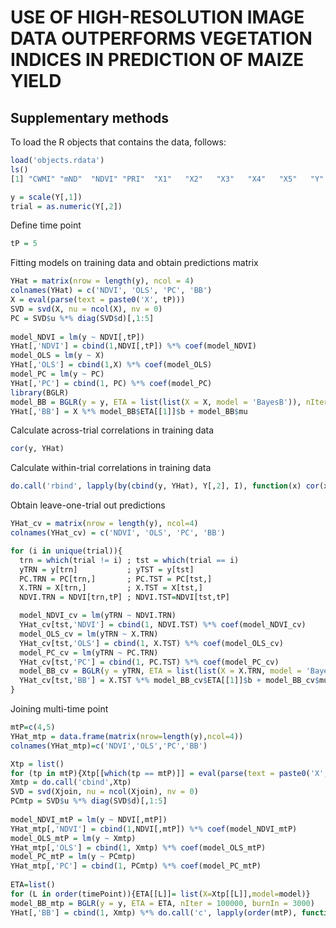 # USE OF HIGH-RESOLUTION IMAGE DATA OUTPERFORMS VEGETATION INDICES IN PREDICTION OF MAIZE YIELD

## Supplementary methods

To load the R objects that contains the data, follows:
```R
load('objects.rdata')
ls()
[1] "CWMI" "mND"  "NDVI" "PRI"  "X1"   "X2"   "X3"   "X4"   "X5"   "Y" 
```


```R
y = scale(Y[,1])
trial = as.numeric(Y[,2])
```
Define time point
```R
tP = 5
```
Fitting models on training data and obtain predictions matrix
```R
YHat = matrix(nrow = length(y), ncol = 4)
colnames(YHat) = c('NDVI', 'OLS', 'PC', 'BB')
X = eval(parse(text = paste0('X', tP)))
SVD = svd(X, nu = ncol(X), nv = 0)
PC = SVD$u %*% diag(SVD$d)[,1:5]
  
model_NDVI = lm(y ~ NDVI[,tP])
YHat[,'NDVI'] = cbind(1,NDVI[,tP]) %*% coef(model_NDVI)
model_OLS = lm(y ~ X) 
YHat[,'OLS'] = cbind(1,X) %*% coef(model_OLS)
model_PC = lm(y ~ PC) 
YHat[,'PC'] = cbind(1, PC) %*% coef(model_PC)
library(BGLR)
model_BB = BGLR(y = y, ETA = list(list(X = X, model = 'BayesB')), nIter = 100000, burnIn = 3000)
YHat[,'BB'] = X %*% model_BB$ETA[[1]]$b + model_BB$mu
```
Calculate across-trial correlations in training data
```R
cor(y, YHat)
```
Calculate within-trial correlations in training data
```R
do.call('rbind', lapply(by(cbind(y, YHat), Y[,2], I), function(x) cor(x[,1], x[,2:5])))
```
Obtain leave-one-trial out predictions
```R
YHat_cv = matrix(nrow = length(y), ncol=4)
colnames(YHat_cv) = c('NDVI', 'OLS', 'PC', 'BB')

for (i in unique(trial)){
  trn = which(trial != i) ; tst = which(trial == i)
  yTRN = y[trn]           ; yTST = y[tst]
  PC.TRN = PC[trn,]       ; PC.TST = PC[tst,] 
  X.TRN = X[trn,]         ; X.TST = X[tst,]
  NDVI.TRN = NDVI[trn,tP] ; NDVI.TST=NDVI[tst,tP]

  model_NDVI_cv = lm(yTRN ~ NDVI.TRN)
  YHat_cv[tst,'NDVI'] = cbind(1, NDVI.TST) %*% coef(model_NDVI_cv)
  model_OLS_cv = lm(yTRN ~ X.TRN) 
  YHat_cv[tst,'OLS'] = cbind(1, X.TST) %*% coef(model_OLS_cv)
  model_PC_cv = lm(yTRN ~ PC.TRN) 
  YHat_cv[tst,'PC'] = cbind(1, PC.TST) %*% coef(model_PC_cv)
  model_BB_cv = BGLR(y = yTRN, ETA = list(list(X = X.TRN, model = 'BayesB')), nIter = 100000, burnIn = 3000)
  YHat_cv[tst,'BB'] = X.TST %*% model_BB_cv$ETA[[1]]$b + model_BB_cv$mu
}
```
Joining multi-time point
```R
mtP=c(4,5)
YHat_mtp = data.frame(matrix(nrow=length(y),ncol=4))
colnames(YHat_mtp)=c('NDVI','OLS','PC','BB')

Xtp = list()
for (tp in mtP){Xtp[[which(tp == mtP)]] = eval(parse(text = paste0('X', tp)))}
Xmtp = do.call('cbind',Xtp)
SVD = svd(Xjoin, nu = ncol(Xjoin), nv = 0)
PCmtp = SVD$u %*% diag(SVD$d)[,1:5]
  
model_NDVI_mtP = lm(y ~ NDVI[,mtP])
YHat_mtp[,'NDVI'] = cbind(1,NDVI[,mtP]) %*% coef(model_NDVI_mtP)
model_OLS_mtP = lm(y ~ Xmtp)
YHat_mtp[,'OLS'] = cbind(1, Xmtp) %*% coef(model_OLS_mtP)
model_PC_mtP = lm(y ~ PCmtp)
YHat_mtp[,'PC'] = cbind(1, PCmtp) %*% coef(model_PC_mtP)
  
ETA=list()
for (L in order(timePoint)){ETA[[L]]= list(X=Xtp[[L]],model=model)}
model_BB_mtp = BGLR(y = y, ETA = ETA, nIter = 100000, burnIn = 3000)
YHat[,'BB'] = cbind(1, Xmtp) %*% do.call('c', lapply(order(mtP), function(x) model_BB_mtp$ETA[[x]]$b)) + model_BB_mtp$mu
```

